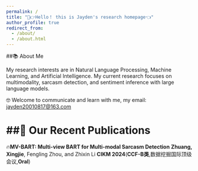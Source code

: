 ```yaml
---
permalink: /
title: "🤣👉Hello！ this is Jayden's research homepage👈"
author_profile: true
redirect_from: 
  - /about/
  - /about.html
---
```

##📚 About Me

My research interests are in Natural Language Processing, Machine Learning, and Artificial Intelligence. My current research focuses on multimodality, sarcasm detection, and sentiment inference with large language models.

🤓 Welcome to communicate and learn with me, my email: jayden20010817@163.com


##📣 Our Recent Publications
======
🔥**MV-BART: Multi-view BART for Multi-modal Sarcasm Detection**
**Zhuang, Xingjie**, Fengling Zhou, and Zhixin Li
 **CIKM 2024**(**CCF-B类**,数据挖掘国际顶级会议,**Oral**)





